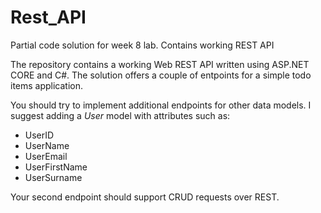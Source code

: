 # Rest_API
Partial code solution for week 8 lab. Contains working REST API

The repository contains a working Web REST API written using ASP.NET CORE and C#. The solution offers a couple of entpoints for a simple todo items application.  

You should try to implement additional endpoints for other data models. I suggest adding a _User_ model with attributes such as:

* UserID
* UserName
* UserEmail
* UserFirstName
* UserSurname

Your second endpoint should support CRUD requests over REST.  
